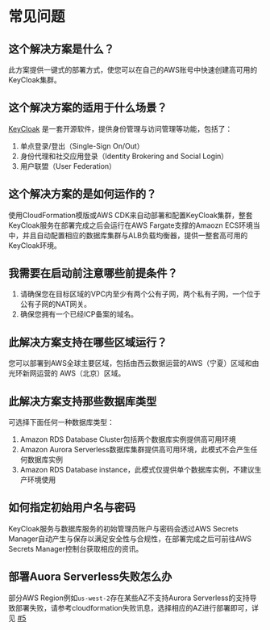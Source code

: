 # 常见问题

## 这个解决方案是什么？

此方案提供一键式的部署方式，使您可以在自己的AWS账号中快速创建高可用的KeyCloak集群。

## 这个解决方案的适用于什么场景？

[KeyCloak](https://www.keycloak.org/) 是一套开源软件，提供身份管理与访问管理等功能，包括了：

1. 单点登录/登出（Single-Sign On/Out）
2. 身份代理和社交应用登录（Identity Brokering and Social Login）
3. 用户联盟（User Federation）

## 这个解决方案的是如何运作的？

使用CloudFormation模版或AWS CDK来自动部署和配置KeyCloak集群，整套KeyCloak服务在部署完成之后会运行在AWS Fargate支撑的Amaozn ECS环境当中，并且自动配置相应的数据库集群与ALB负载均衡器，提供一整套高可用的KeyCloak环境。


## 我需要在启动前注意哪些前提条件？

1. 请确保您在目标区域的VPC内至少有两个公有子网，两个私有子网，一个位于公有子网的NAT网关。
2. 确保您拥有一个已经ICP备案的域名。


## 此解决方案支持在哪些区域运行？

您可以部署到AWS全球主要区域，包括由西云数据运营的AWS（宁夏）区域和由光环新网运营的 AWS（北京）区域。

## 此解决方案支持那些数据库类型

可选择下面任何一种数据库类型：

1. Amazon RDS Database Cluster包括两个数据库实例提供高可用环境
2. Amazon Aurora Serverless数据库集群提供高可用环境，此模式不会产生任何数据库实例
3. Amazon RDS Database instance，此模式仅提供单个数据库实例，不建议生产环境使用

## 如何指定初始用户名与密码

KeyCloak服务与数据库服务的初始管理员账户与密码会透过AWS Secrets Manager自动产生与保存以满足安全性与合规性，在部署完成之后可前往AWS Secrets Manager控制台获取相应的资讯。

## 部署Auora Serverless失败怎么办

部分AWS Region例如`us-west-2`存在某些AZ不支持Aurora Serverless的支持导致部署失败，请参考cloudformation失败讯息，选择相应的AZ进行部署即可，详见 [#5](https://github.com/aws-samples/keycloak-on-aws/issues/5)


